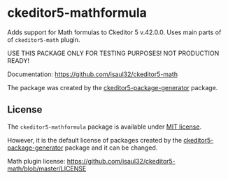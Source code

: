 ckeditor5-mathformula
==============================

Adds support for Math formulas to Ckeditor 5 v.42.0.0.
Uses main parts of of `ckeditor5-math` plugin.

USE THIS PACKAGE ONLY FOR TESTING PURPOSES!
NOT PRODUCTION READY!

Documentation: 
https://github.com/isaul32/ckeditor5-math

The package was created by the [ckeditor5-package-generator](https://www.npmjs.com/package/ckeditor5-package-generator) package.

## License

The `ckeditor5-mathformula` package is available under [MIT license](https://opensource.org/licenses/MIT).

However, it is the default license of packages created by the [ckeditor5-package-generator](https://www.npmjs.com/package/ckeditor5-package-generator) package and it can be changed.

Math plugin license: https://github.com/isaul32/ckeditor5-math/blob/master/LICENSE
